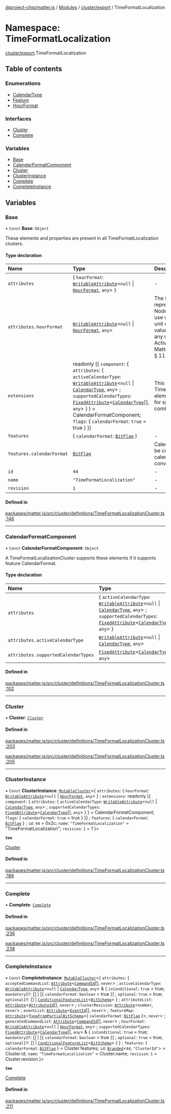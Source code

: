 [@project-chip/matter.js](../README.md) / [Modules](../modules.md) / [cluster/export](cluster_export.md) / TimeFormatLocalization

# Namespace: TimeFormatLocalization

[cluster/export](cluster_export.md).TimeFormatLocalization

## Table of contents

### Enumerations

- [CalendarType](../enums/cluster_export.TimeFormatLocalization.CalendarType.md)
- [Feature](../enums/cluster_export.TimeFormatLocalization.Feature.md)
- [HourFormat](../enums/cluster_export.TimeFormatLocalization.HourFormat.md)

### Interfaces

- [Cluster](../interfaces/cluster_export.TimeFormatLocalization.Cluster.md)
- [Complete](../interfaces/cluster_export.TimeFormatLocalization.Complete.md)

### Variables

- [Base](cluster_export.TimeFormatLocalization.md#base)
- [CalendarFormatComponent](cluster_export.TimeFormatLocalization.md#calendarformatcomponent)
- [Cluster](cluster_export.TimeFormatLocalization.md#cluster)
- [ClusterInstance](cluster_export.TimeFormatLocalization.md#clusterinstance)
- [Complete](cluster_export.TimeFormatLocalization.md#complete)
- [CompleteInstance](cluster_export.TimeFormatLocalization.md#completeinstance)

## Variables

### Base

• `Const` **Base**: `Object`

These elements and properties are present in all TimeFormatLocalization clusters.

#### Type declaration

| Name | Type | Description |
| :------ | :------ | :------ |
| `attributes` | \{ `hourFormat`: [`WritableAttribute`](../interfaces/cluster_export.WritableAttribute.md)\<``null`` \| [`HourFormat`](../enums/cluster_export.TimeFormatLocalization.HourFormat.md), `any`\>  } | - |
| `attributes.hourFormat` | [`WritableAttribute`](../interfaces/cluster_export.WritableAttribute.md)\<``null`` \| [`HourFormat`](../enums/cluster_export.TimeFormatLocalization.HourFormat.md), `any`\> | The HourFormat attribute shall represent the format that the Node is currently configured to use when conveying the hour unit of time. If provided, this value shall take priority over any unit implied through the ActiveLocale Attribute. **`See`** MatterSpecification.v11.Core § 11.4.6.1 |
| `extensions` | readonly [\{ `component`: \{ `attributes`: \{ `activeCalendarType`: [`WritableAttribute`](../interfaces/cluster_export.WritableAttribute.md)\<``null`` \| [`CalendarType`](../enums/cluster_export.TimeFormatLocalization.CalendarType.md), `any`\> ; `supportedCalendarTypes`: [`FixedAttribute`](../interfaces/cluster_export.FixedAttribute.md)\<[`CalendarType`](../enums/cluster_export.TimeFormatLocalization.CalendarType.md)[], `any`\>  }  } = CalendarFormatComponent; `flags`: \{ `calendarFormat`: ``true`` = true }  }] | This metadata controls which TimeFormatLocalizationCluster elements matter.js activates for specific feature combinations. |
| `features` | \{ `calendarFormat`: [`BitFlag`](schema_export.md#bitflag)  } | - |
| `features.calendarFormat` | [`BitFlag`](schema_export.md#bitflag) | CalendarFormat The Node can be configured to use different calendar formats when conveying values to a user. |
| `id` | ``44`` | - |
| `name` | ``"TimeFormatLocalization"`` | - |
| `revision` | ``1`` | - |

#### Defined in

[packages/matter.js/src/cluster/definitions/TimeFormatLocalizationCluster.ts:146](https://github.com/project-chip/matter.js/blob/5f71eedebdb9fa54338bde320c311bb359b7455d/packages/matter.js/src/cluster/definitions/TimeFormatLocalizationCluster.ts#L146)

___

### CalendarFormatComponent

• `Const` **CalendarFormatComponent**: `Object`

A TimeFormatLocalizationCluster supports these elements if it supports feature CalendarFormat.

#### Type declaration

| Name | Type |
| :------ | :------ |
| `attributes` | \{ `activeCalendarType`: [`WritableAttribute`](../interfaces/cluster_export.WritableAttribute.md)\<``null`` \| [`CalendarType`](../enums/cluster_export.TimeFormatLocalization.CalendarType.md), `any`\> ; `supportedCalendarTypes`: [`FixedAttribute`](../interfaces/cluster_export.FixedAttribute.md)\<[`CalendarType`](../enums/cluster_export.TimeFormatLocalization.CalendarType.md)[], `any`\>  } |
| `attributes.activeCalendarType` | [`WritableAttribute`](../interfaces/cluster_export.WritableAttribute.md)\<``null`` \| [`CalendarType`](../enums/cluster_export.TimeFormatLocalization.CalendarType.md), `any`\> |
| `attributes.supportedCalendarTypes` | [`FixedAttribute`](../interfaces/cluster_export.FixedAttribute.md)\<[`CalendarType`](../enums/cluster_export.TimeFormatLocalization.CalendarType.md)[], `any`\> |

#### Defined in

[packages/matter.js/src/cluster/definitions/TimeFormatLocalizationCluster.ts:102](https://github.com/project-chip/matter.js/blob/5f71eedebdb9fa54338bde320c311bb359b7455d/packages/matter.js/src/cluster/definitions/TimeFormatLocalizationCluster.ts#L102)

___

### Cluster

• **Cluster**: [`Cluster`](../interfaces/cluster_export.TimeFormatLocalization.Cluster.md)

#### Defined in

[packages/matter.js/src/cluster/definitions/TimeFormatLocalizationCluster.ts:203](https://github.com/project-chip/matter.js/blob/5f71eedebdb9fa54338bde320c311bb359b7455d/packages/matter.js/src/cluster/definitions/TimeFormatLocalizationCluster.ts#L203)

[packages/matter.js/src/cluster/definitions/TimeFormatLocalizationCluster.ts:205](https://github.com/project-chip/matter.js/blob/5f71eedebdb9fa54338bde320c311bb359b7455d/packages/matter.js/src/cluster/definitions/TimeFormatLocalizationCluster.ts#L205)

___

### ClusterInstance

• `Const` **ClusterInstance**: [`MutableCluster`](../interfaces/cluster_export.MutableCluster-1.md)\<\{ `attributes`: \{ `hourFormat`: [`WritableAttribute`](../interfaces/cluster_export.WritableAttribute.md)\<``null`` \| [`HourFormat`](../enums/cluster_export.TimeFormatLocalization.HourFormat.md), `any`\>  } ; `extensions`: readonly [\{ `component`: \{ `attributes`: \{ `activeCalendarType`: [`WritableAttribute`](../interfaces/cluster_export.WritableAttribute.md)\<``null`` \| [`CalendarType`](../enums/cluster_export.TimeFormatLocalization.CalendarType.md), `any`\> ; `supportedCalendarTypes`: [`FixedAttribute`](../interfaces/cluster_export.FixedAttribute.md)\<[`CalendarType`](../enums/cluster_export.TimeFormatLocalization.CalendarType.md)[], `any`\>  }  } = CalendarFormatComponent; `flags`: \{ `calendarFormat`: ``true`` = true }  }] ; `features`: \{ `calendarFormat`: [`BitFlag`](schema_export.md#bitflag)  } ; `id`: ``44`` = 0x2c; `name`: ``"TimeFormatLocalization"`` = "TimeFormatLocalization"; `revision`: ``1`` = 1 }\>

**`See`**

[Cluster](cluster_export.TimeFormatLocalization.md#cluster)

#### Defined in

[packages/matter.js/src/cluster/definitions/TimeFormatLocalizationCluster.ts:186](https://github.com/project-chip/matter.js/blob/5f71eedebdb9fa54338bde320c311bb359b7455d/packages/matter.js/src/cluster/definitions/TimeFormatLocalizationCluster.ts#L186)

___

### Complete

• **Complete**: [`Complete`](../interfaces/cluster_export.TimeFormatLocalization.Complete.md)

#### Defined in

[packages/matter.js/src/cluster/definitions/TimeFormatLocalizationCluster.ts:236](https://github.com/project-chip/matter.js/blob/5f71eedebdb9fa54338bde320c311bb359b7455d/packages/matter.js/src/cluster/definitions/TimeFormatLocalizationCluster.ts#L236)

[packages/matter.js/src/cluster/definitions/TimeFormatLocalizationCluster.ts:238](https://github.com/project-chip/matter.js/blob/5f71eedebdb9fa54338bde320c311bb359b7455d/packages/matter.js/src/cluster/definitions/TimeFormatLocalizationCluster.ts#L238)

___

### CompleteInstance

• `Const` **CompleteInstance**: [`MutableCluster`](../interfaces/cluster_export.MutableCluster-1.md)\<\{ `attributes`: \{ `acceptedCommandList`: [`Attribute`](../interfaces/cluster_export.Attribute.md)\<[`CommandId`](datatype_export.md#commandid)[], `never`\> ; `activeCalendarType`: [`WritableAttribute`](../interfaces/cluster_export.WritableAttribute.md)\<``null`` \| [`CalendarType`](../enums/cluster_export.TimeFormatLocalization.CalendarType.md), `any`\> & \{ `isConditional`: ``true`` = true; `mandatoryIf`: [] \| [\{ `calendarFormat`: `boolean` = true }] ; `optional`: ``true`` = true; `optionalIf`: [] \| [`ConditionalFeatureList`](cluster_export.md#conditionalfeaturelist)\<[`BitSchema`](schema_export.md#bitschema)\>  } ; `attributeList`: [`Attribute`](../interfaces/cluster_export.Attribute.md)\<[`AttributeId`](datatype_export.md#attributeid)[], `never`\> ; `clusterRevision`: [`Attribute`](../interfaces/cluster_export.Attribute.md)\<`number`, `never`\> ; `eventList`: [`Attribute`](../interfaces/cluster_export.Attribute.md)\<[`EventId`](datatype_export.md#eventid)[], `never`\> ; `featureMap`: [`Attribute`](../interfaces/cluster_export.Attribute.md)\<[`TypeFromPartialBitSchema`](schema_export.md#typefrompartialbitschema)\<\{ `calendarFormat`: [`BitFlag`](schema_export.md#bitflag)  }\>, `never`\> ; `generatedCommandList`: [`Attribute`](../interfaces/cluster_export.Attribute.md)\<[`CommandId`](datatype_export.md#commandid)[], `never`\> ; `hourFormat`: [`WritableAttribute`](../interfaces/cluster_export.WritableAttribute.md)\<``null`` \| [`HourFormat`](../enums/cluster_export.TimeFormatLocalization.HourFormat.md), `any`\> ; `supportedCalendarTypes`: [`FixedAttribute`](../interfaces/cluster_export.FixedAttribute.md)\<[`CalendarType`](../enums/cluster_export.TimeFormatLocalization.CalendarType.md)[], `any`\> & \{ `isConditional`: ``true`` = true; `mandatoryIf`: [] \| [\{ `calendarFormat`: `boolean` = true }] ; `optional`: ``true`` = true; `optionalIf`: [] \| [`ConditionalFeatureList`](cluster_export.md#conditionalfeaturelist)\<[`BitSchema`](schema_export.md#bitschema)\>  }  } ; `features`: \{ `calendarFormat`: [`BitFlag`](schema_export.md#bitflag)  } = Cluster.features; `id`: [`Branded`](util_export.md#branded)\<``44``, ``"ClusterId"``\> = Cluster.id; `name`: ``"TimeFormatLocalization"`` = Cluster.name; `revision`: ``1`` = Cluster.revision }\>

**`See`**

[Complete](cluster_export.TimeFormatLocalization.md#complete)

#### Defined in

[packages/matter.js/src/cluster/definitions/TimeFormatLocalizationCluster.ts:211](https://github.com/project-chip/matter.js/blob/5f71eedebdb9fa54338bde320c311bb359b7455d/packages/matter.js/src/cluster/definitions/TimeFormatLocalizationCluster.ts#L211)

